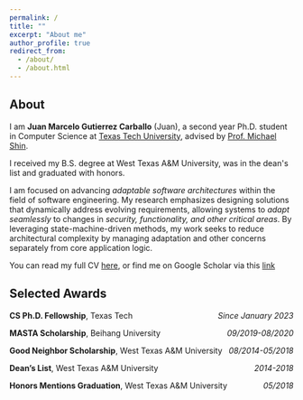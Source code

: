 ```yaml
---
permalink: /
title: ""
excerpt: "About me"
author_profile: true
redirect_from: 
  - /about/
  - /about.html
---
```


## About

I am **Juan Marcelo Gutierrez Carballo** (Juan), a second year Ph.D. student in Computer Science at [Texas Tech University](https://www.ttu.edu/), advised by [Prof. Michael Shin](https://www.depts.ttu.edu/cs/faculty/michael_eonsuk_shin/index.php).

I received my B.S. degree at West Texas A&M University, was in the dean's list and graduated with honors.

I am focused on advancing *adaptable software architectures* within the field of software engineering. My research emphasizes designing solutions that dynamically address evolving requirements, allowing systems to *adapt seamlessly* to changes in *security, functionality, and other critical areas*. By leveraging state-machine-driven methods, my work seeks to reduce architectural complexity by managing adaptation and other concerns separately from core application logic.

You can read my full CV [here](/files/JuanMgcPhdResume.pdf), or find me on Google Scholar via this [link](https://scholar.google.com/citations?user=wN_VhAoAAAAJ&hl=en) 


## Selected Awards

**CS Ph.D. Fellowship**, Texas Tech	<i style="float:right;text-align:right;">Since January 2023</i>

**MASTA Scholarship**, Beihang University	<i style="float:right;text-align:right;">09/2019-08/2020</i>

**Good Neighbor Scholarship**, West Texas A&M University	<i style="float:right;text-align:right;">08/2014-05/2018</i>

**Dean’s List**, West Texas A&M University	<i style="float:right;text-align:right;">2014-2018</i>

**Honors Mentions Graduation**, West Texas A&M University	<i style="float:right;text-align:right;">05/2018
</i>
